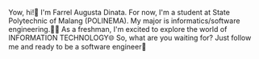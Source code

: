 Yow, hi!👋 I'm Farrel Augusta Dinata. For now, I'm a student at State Polytechnic of Malang (POLINEMA). My major is informatics/software engineering.👨‍💻
As a freshman, I'm excited to explore the world of INFORMATION TECHNOLOGY🌐
So, what are you waiting for? Just follow me and ready to be a software engineer🚀

